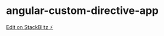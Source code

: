 # angular-custom-directive-app

[Edit on StackBlitz ⚡️](https://stackblitz.com/edit/angular-custom-directive-app)